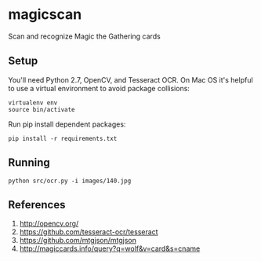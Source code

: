 # magicscan
Scan and recognize Magic the Gathering cards


## Setup
You'll need Python 2.7, OpenCV, and Tesseract OCR.
On Mac OS it's helpful to use a virtual environment to avoid package collisions:

```
virtualenv env
source bin/activate
```

Run pip install dependent packages:
```
pip install -r requirements.txt
```

## Running
```
python src/ocr.py -i images/140.jpg
```


## References

1. http://opencv.org/
2. https://github.com/tesseract-ocr/tesseract
3. https://github.com/mtgjson/mtgjson
4. http://magiccards.info/query?q=wolf&v=card&s=cname

